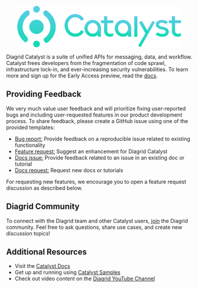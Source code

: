 <p align="center">
  <img src="./images/catalyst-logo.svg"/>
</p>

Diagrid Catalyst is a suite of unified APIs for messaging, data, and workflow. Catalyst frees developers from the fragmentation of code sprawl, infrastructure lock-in, and ever-increasing security vulnerabilities. To learn more and sign up for the Early Access preview, read the [docs](https://docs.diagrid.io/catalyst).

## Providing Feedback

We very much value user feedback and will prioritize fixing user-reported bugs and including user-requested features in our product development process. To share feedback, please create a GitHub issue using one of the provided templates:

* [Bug report:](https://github.com/diagridio/catalyst-feedback/issues/new?assignees=&labels=bug&projects=&template=bug_report.md&title=Bug+Report%3A+) Provide feedback on a reproducible issue related to existing functionality
* [Feature request:](https://github.com/diagridio/catalyst-feedback/issues/new?assignees=&labels=enhancement&projects=&template=feature_request.md&title=Feature+Request%3A+) Suggest an enhancement for Diagrid Catalyst
* [Docs issue:](https://github.com/diagridio/catalyst-feedback/issues/new?assignees=&labels=documentation&projects=&template=docs_issue.md&title=Docs+Issue%3A+) Provide feedback related to an issue in an existing doc or tutorial
* [Docs request:](https://github.com/diagridio/catalyst-feedback/issues/new?assignees=&labels=documentation&projects=&template=docs_request.md&title=Docs+Request%3A+) Request new docs or tutorials

For requesting new features, we encourage you to open a feature request discussion as described below.

## Diagrid Community

To connect with the Diagrid team and other Catalyst users, [join](https://diagrid.ws/community) the Diagrid community. Feel free to ask questions, share use cases, and create new discussion topics!


## Additional Resources

- Visit the [Catalyst Docs](https://docs.diagrid.io/catalyst)
- Get up and running using [Catalyst Samples](https://github.com/diagridio/catalyst-samples)
- Check out video content on the [Diagrid YouTube Channel](https://www.youtube.com/channel/UC72gm3SW9vuu6_TDukfd_Tg)
